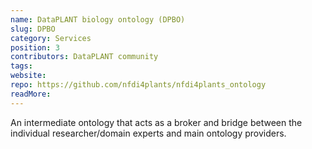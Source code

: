 ```yaml
---
name: DataPLANT biology ontology (DPBO)
slug: DPBO
category: Services
position: 3
contributors: DataPLANT community
tags: 
website:
repo: https://github.com/nfdi4plants/nfdi4plants_ontology
readMore: 
---
```


An intermediate ontology that acts as a broker and bridge between the individual researcher/domain experts and main ontology providers.

